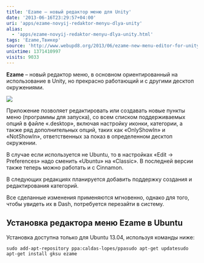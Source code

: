 ```yaml
---
title: 'Ezame – новый редактор меню для Unity'
date: '2013-06-16T23:29:57+04:00'
uri: 'apps/ezame-novyij-redaktor-menyu-dlya-unity'
alias: 
  - 'apps/ezame-novyij-redaktor-menyu-dlya-unity.html'
tags: 'Ezame,Твикер'
source: 'http://www.webupd8.org/2013/06/ezame-new-menu-editor-for-unity.html'
unixtime: 1371410997
visits: 9033
---
```

**Ezame** – новый редактор меню, в основном ориентированный на использование в Unity, но прекрасно работающий и с другими десктоп окружениями.

[![](img/2013/06/16/23-00/ezame-9061182628-o.jpg)](img/2013/06/16/23-00/ezame-9061182628-o.jpg)

Приложение позволяет редактировать или создавать новые пункты меню (программы для запуска), со всем списком поддерживаемых опций в файле «.desktop», включая настройку иконки, категории, а также ряд дополнительных опций, таких как «OnlyShowIn» и «NotShowIn», ответственных за показ в определенном десктоп окружении.

В случае если используется не Ubuntu, то в настройках «Edit → Preferences» надо сменить «Ubuntu» на «Classic». В последней версии также теперь можно работать и с Cinnamon.

В следующих редакциях планируется добавить поддержку создания и редактирования категорий.

Все сделанные изменения применяются мгновенно, однако для того, чтобы увидеть их в Dash, потребуется перезайти в систему.

## Установка редактора меню Ezame в Ubuntu

Установка доступна только для Ubuntu 13.04, используя команды ниже:

```
sudo add-apt-repository ppa:caldas-lopes/ppasudo apt-get updatesudo apt-get install gksu ezame
```
